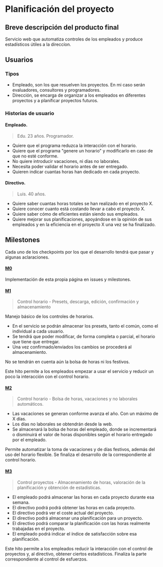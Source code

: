 # Planificación del proyecto
## Breve descripción del producto final

Servicio web que automatiza controles de los empleados y produce estadísticos útiles a la direccíon.

## Usuarios
### Tipos
- Empleado, son los que resuelven los proyectos. En mi caso serán evaluadores, consultores y programadores.
- Dirección, se encarga de organizar a los empleados en diferentes proyectos y a planificar proyectos futuros.

### Historias de usuario
#### Empleado.
> Edu. 23 años. Programador.

- Quiere que el programa reduzca la interacción con el horario.
- Quiere que el programa "genere un horario" y modificarlo en caso de que no esté conforme.
- No quiere introducir vacaciones, ni días no laborales.
- Necesita poder validar el horario antes de ser entregado.
- Quieren indicar cuantas horas han dedicado en cada proyecto.

#### Directivo.
> Luis. 40 años.

- Quiere saber cuantas horas totales se han realizado en el proyecto X.
- Quiere conocer cuanto está costando llevar a cabo el proyecto X.
- Quiere saber cómo de eficientes están siendo sus empleados.
- Quiere mejorar sus planificaciones, apoyándose en la opinión de sus empleados y en la eficiencia en el proyecto X una vez se ha finalizado.

## Milestones
Cada uno de los checkpoints por los que el desarrollo tendrá que pasar y algunas aclaraciones.

#### [M0](https://github.com/morevi/jobcontrol/milestone/4)
Implementación de esta propia página en issues y milestones.

#### [M1](https://github.com/morevi/jobcontrol/milestone/1)
> Control horario - Presets, descarga, edición, confirmación y almacenamiento

Manejo básico de los controles de horarios. 
- En el servicio se podrán almacenar los presets, tanto el común, como el individual a cada usuario.
- Se tendrá que poder modificar, de forma completa o parcial, el horario que tiene que entregar.
- Una vez confirmado/enviados los cambios se procederá al almacenamiento.

No se tendrán en cuenta aún la bolsa de horas ni los festivos.

Este hito permite a los empleados empezar a usar el servicio y reducir un poco la interacción con el control horario.

#### [M2](https://github.com/morevi/jobcontrol/milestone/2)
> Control horario - Bolsa de horas, vacaciones y no laborales automáticos.

- Las vacaciones se generan conforme avanza el año. Con un máximo de X días.
- Los días no laborales se obtendrán desde la web.
- Se almacenará la bolsa de horas del empleado, donde se incrementará o disminuirá el valor de horas disponibles según el horario entregado por el empleado.

Permite automatizar la toma de vacaciones y de días festivos, además del uso del horario flexible. Se finaliza el desarrollo de la correspondiente al control horario.

#### [M3](https://github.com/morevi/jobcontrol/milestone/3)
> Control proyectos - Almacenamiento de horas, valoración de la planificación y obtención de estadísticas.

- El empleado podrá almacenar las horas en cada proyecto durante esa semana.
- El directivo podrá podrá obtener las horas en cada proyecto.
- El directivo podrá ver el coste actual del proyecto.
- El directivo podrá almacenar una planificación para un proyecto.
- El directivo podrá comparar la planificación con las horas realmente trabajadas en el proyecto.
- El empleado podrá indicar el índice de satisfacción sobre esa planificación.

Este hito permite a los empleados reducir la interacción con el control de proyectos y, al directivo, obtener ciertos estadísticos. Finaliza la parte correspondiente al control de esfuerzos.
